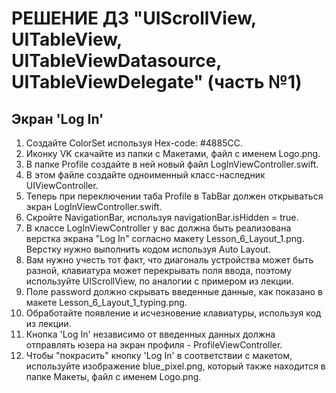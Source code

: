 # РЕШЕНИЕ ДЗ "UIScrollView, UITableView, UITableViewDatasource, UITableViewDelegate" (часть №1)

## Экран 'Log In'
1. Создайте ColorSet используя Hex-code: #4885CC.
2. Иконку VK скачайте из папки с Макетами, файл с именем Logo.png.
3. В папке Profile создайте в ней новый файл LogInViewController.swift.
4. В этом файле создайте одноименный класс-наследник UIViewController.
5. Теперь при переключении таба Profile в TabBar должен открываться экран LogInViewController.swift.
6. Скройте NavigationBar, используя navigationBar.isHidden = true.
7. В классе LogInViewController у вас должна быть реализована верстка экрана "Log In" согласно макету Lesson_6_Layout_1.png. Верстку нужно выполнить кодом используя Auto Layout.
8. Вам нужно учесть тот факт, что диагональ устройства может быть разной, клавиатура может перекрывать поля ввода, поэтому используйте UIScrollView, по аналогии с примером из лекции.
9. Поле password должно скрывать введенные данные, как показано в макете Lesson_6_Layout_1_typing.png.
10. Обработайте появление и исчезновение клавиатуры, используя код из лекции.
11. Кнопка 'Log In' независимо от введенных данных должна отправлять юзера на экран профиля - ProfileViewController.
12. Чтобы "покрасить" кнопку 'Log In' в соответствии с макетом, используйте изображение blue_pixel.png, который также находится в папке Макеты, файл с именем Logo.png.